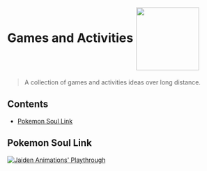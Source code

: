
# Games and Activities <img src="https://img.freepik.com/free-vector/skull-gaming-with-joy-stick-emblem-modern-style_32991-492.jpg" align="center" width="144"/>


> A collection of games and activities ideas over long distance.

</div>

## Contents

- [Pokemon Soul Link](#soul-link)

## Pokemon Soul Link

[![Jaiden Animations' Playthrough](https://img.youtube.com/vi/HePvLYiZVko/maxresdefault.jpg)](https://www.youtube.com/watch?v=HePvLYiZVko)
